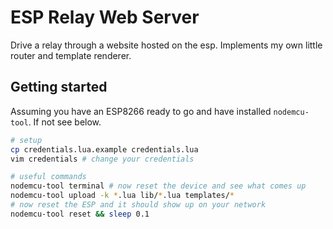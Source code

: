 # ESP Relay Web Server

Drive a relay through a website hosted on the esp.
Implements my own little router and template renderer.

## Getting started

Assuming you have an ESP8266 ready to go and have installed `nodemcu-tool`. If not see below.

<!-- Access via: http://moha-lamp1.fritz.box/ -->

```bash
# setup
cp credentials.lua.example credentials.lua
vim credentials # change your credentials

# useful commands
nodemcu-tool terminal # now reset the device and see what comes up
nodemcu-tool upload -k *.lua lib/*.lua templates/*
# now reset the ESP and it should show up on your network
nodemcu-tool reset && sleep 0.1
```
